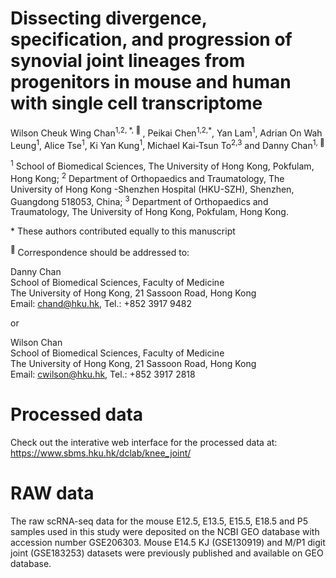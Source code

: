 # Dissecting divergence, specification, and progression of synovial joint lineages from progenitors in mouse and human with single cell transcriptome

Wilson Cheuk Wing Chan<sup>1,2, \*, &#128231; </sup>, Peikai Chen<sup>1,2,*</sup>, Yan Lam<sup>1</sup>, Adrian On Wah Leung<sup>1</sup>, Alice Tse<sup>1</sup>, Ki Yan Kung<sup>1</sup>, Michael Kai-Tsun To<sup>2,3</sup> and Danny Chan<sup>1, &#128231;</sup> 

	
<sup>1</sup> School of Biomedical Sciences, The University of Hong Kong, Pokfulam, Hong Kong;
<sup>2</sup> Department of Orthopaedics and Traumatology, The University of Hong Kong -Shenzhen Hospital (HKU-SZH), Shenzhen, Guangdong 518053, China;
<sup>3</sup> Department of Orthopaedics and Traumatology, The University of Hong Kong, Pokfulam, Hong Kong.


\* These authors contributed equally to this manuscript<br>

<sup>&#128231;</sup> Correspondence should be addressed to:<br>

Danny Chan<br>
School of Biomedical Sciences, Faculty of Medicine<br>
The University of Hong Kong, 21 Sassoon Road, Hong Kong<br>
Email: chand@hku.hk, Tel.: +852 3917 9482<br>

or

Wilson Chan<br>
School of Biomedical Sciences, Faculty of Medicine<br>
The University of Hong Kong, 21 Sassoon Road, Hong Kong<br>
Email: cwilson@hku.hk, Tel.: +852 3917 2818<br>


# Processed data
Check out the interative web interface for the processed data at: https://www.sbms.hku.hk/dclab/knee_joint/

# RAW data
The raw scRNA-seq data for the mouse E12.5, E13.5, E15.5, E18.5 and P5 samples used in this study were deposited on the NCBI GEO database with accession number GSE206303. Mouse E14.5 KJ (GSE130919) and M/P1 digit joint (GSE183253) datasets were previously published and available on GEO database.
